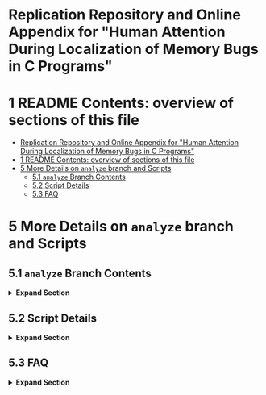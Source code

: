 # Replication Repository and Online Appendix for "Human Attention During Localization of Memory Bugs in C Programs" 


# 1 README Contents: overview of sections of this file 
<!-- TOC --> 
- [Replication Repository and Online Appendix for "Human Attention During Localization of Memory Bugs in C Programs"](#replication-repository-and-online-appendix-for-human-attention-during-localization-of-memory-bugs-in-c-programs)
- [1 README Contents: overview of sections of this file](#1-readme-contents-overview-of-sections-of-this-file)
- [5 More Details on `analyze` branch and Scripts](#5-more-details-on-analyze-branch-and-scripts)
  - [5.1 `analyze` Branch Contents](#51-analyze-branch-contents)
  - [5.2 Script Details](#52-script-details)
  - [5.3 FAQ](#53-faq)

<!-- /TOC --> 
# 5 More Details on `analyze` branch and Scripts
## 5.1 `analyze` Branch Contents 
<details>
  <summary><strong>Expand Section</strong></summary>

- `figs` folder 
- `important_spreadsheets` folder 
- `old_scripts` folder 
- `only_eclipse_data` folder 
- `scripts` folder 
- `README.md`

### 5.1.1 `figs` 
- `angle_percentage_diagram.png`: diagram showing the ranking of directional fixation change (direction have to move eyes to get from one fixation to the next)
- `table11boxplots.pdf` and `table11boxplots.svg` Figure that goes with Table 11 in paper 
- `regression_euclidean.pdf` and `regression_euclidean` Figure 7 in paper 
- 
### 5.1.2 `important_spreadsheets`
- `20250413_162432_gazes_gaze_counts_per_region_percent.xlsx`: output from region script with AI percentages calculated manually 
- `20250413_165253_fixations_no_md_next_fixation_similarity_percent_2_4 (1).xls`
- `Appendix_Bug_and_Grading_Information.xlsx`: contains information about each bug (repository, issue number, commit numbers); contains task set for each participant; contains scores and grading
- `accuracy_scores.csv`: mapping from task to accuracy, confidence, difficulty scores 
- `accuracy_scores_nop11firefly.csv`: same as `accuracy_scores.csv`, but with `p11_firefly` task removed (see Section 4.3)
- `correct_lines.csv`: listing of which lines of code are considered correct for each bug 
- `correct_lines.xlsx`: excel version of csv 
- `duration_from_notes.csv`: how long each participant took to do each task according to Study Administrator's notes
- `duration_from_notes.xlsx`: excel version of csv 
- `duration_from_notes_nop11firefly.csv`: same as `duration_from_notes.xlsx`, but with `p11_firefly` task removed (see Section 4.3)
- `fixations_percent.csv`: manually created csv by taking fixations data from "code" and "all" versions and putting them on one sheet to compare 
- `official_bug_names.csv`: mapping from bug nickname like "ladybug" to official bug name from repository 
- `region_coordinates_per_participant.xlsx`: for each task, the Study Administrator watched the playback videos and used `get_xy.py` to determine how the participant divided their screen. Each task is 1+ rows, and for each task, there are multiple regions and the coordinates of those regions (top left and bottom right for each region)


### 5.1.3 `scripts` 
1. `convert_md_to_c_in_eclipse_xml.py`
2. `count_unique_per_accuracy.py`
3. `create_duration_success_plots.py`
4. `create_graphs.py`
5. `create_specified_plot.py`
6. `extractfixations.py`
7. `get_answer_fixations.py`
8. `get_fixation_stats_success_breakdown.py`
9. `get_region_times.py`
10. `get_xy.py`
11. `graph_stats.py`
12. `normal_check.py`
13. `pearson.py`
14. `rename_md_to_c.py`
15. `topx_contain_ypercent_fixations.py`
16. `topx_contain_ypercent_fixations_log.py`
17. `unpickle.py`
18. `unpickle_all.py`
</details>

## 5.2 Script Details 
<details>
  <summary><strong>Expand Section</strong></summary>

### 5.2.1 `convert_md_to_c_in_eclipse_xml.py`
<details>
  <summary><strong>Expand Section</strong></summary>

#### Purpose 
When generating the srcml of the bug and instruction directories, I rename all the .md instruction files to have a .c extension 
so they could be processed by srcml which doesn't support .md. 
With this script, we are changing every instance in `itrace_eclipse*.xml` of a file that ends in .md to have the extension .c and c filetype. 
This way, the `StudyInstructions.c` that is in the in the .xml created by srcml of the instructions directory 
corresponds to the `StudyInstructions.c` in `itrace_eclipse*.xml`. 
#### Usage 
```
usage: convert_md_to_c_in_eclipse_xml.py [-h] input_path

Recursively process files in a directory.

positional arguments:
  input_path  File or directory to process.

options:
  -h, --help  show this help message and exit
```
#### Example 
```
python .\convert_md_to_c_in_eclipse_xml.py .\only_eclipse_data
```
#### Outputs 
The .xml files get modified in place, so now if you open the `itrace_eclipse*.xml` files, you will see the file names replaced. 
#### Outputs Used For 
These `itrace_eclipse*.xml` files are used by the iTrace toolkit when creating the .db3 databases. 
</details>

### 5.2.2 `count_unique_per_accuracy.py`
<details>
  <summary><strong>Expand Section</strong></summary>

#### Purpose 
create charts and csvs showing for each accuracy score, how many unique bugs and unique participants got that score 
#### Usage
```
usage: count_unique_per_accuracy.py [-h] [--output_dir OUTPUT_DIR] csv_path

Analyze Where_Accuracy by Bug and Participant.

positional arguments:
  csv_path              Path to the input CSV file

options:
  -h, --help            show this help message and exit
  --output_dir OUTPUT_DIR
                        Directory to save plots and data
```
#### Example 
```
python .\count_unique_per_accuracy.py .\accuracy_scores.csv --output_dir accuracy_counts
```
#### Outputs 
- `bug_accuracy_counts.csv`: where accuracy scores across the top, bugs down the side. numbers are telling you how many participants completed each bug with the specified score. For example, 1 person completed the firefly bug with a score of 0. 
- `bug_accuracy_line_plot.png`: line plot of `bug_accuracy_counts.csv` 
- `bug_histograms_subplot.png`: histograms of `bug_accuracy_counts.csv` 
- `participant_accuracy_counts.csv`: where accuracy scores across the top, participants down the side. numbers are telling you how many tasks each participant completed with each accuracy score. For example, participant 1 completed 3 bugs with a score of 1 and 1 bug with a score of 2, and so on. 
- `participant_accuracy_line_plot.png`: line plot of `participant_accuracy_counts.csv` 
- `participant_histograms_subplot.png`: histogram of `participant_accuracy_counts.csv` 
- `participant_stacked_bar.png`: shows how many tasks got each accuracy score. For example, there were 13 tasks that got a score of 2. The colors show you which participant did each task. Note: we round half values down. So, we rounded 3.5 down to 3 and 4.5 down to 4. However, we rounded a score of 0 up to 1. This reflects how we calculated all the other metrics. For the other metrics, the tasks with a "low" score where the threshold is 1 include all scores less than or equal to 1 including a score of 0. For the other metrics when the threshold is greater than or equal to 4, we include 4.5 but not 3.5. 
- `where_accuracy_summary.csv`: for each accuracy score, tells you how many unique bugs and participants got that score. For example, there were 4 unique participants who achieved a score of 1 on a task: p1, p3, p4, and p6. 
#### Outputs Used For 
This is Figure 8 in the paper. 
</details>

### 5.2.3 `create_duration_success_plots.py` 
<details>
  <summary><strong>Expand Section</strong></summary>

#### Purpose 
Create plots showing how long successful vs unsuccessful participants took to complete each bug. 
#### Usage
```
usage: create_duration_success_plots.py [-h] csv_file official_bug_names_csv

Scatter and box plots of bug duration with coloring based on confidence scores.

positional arguments:
  csv_file              Path to the CSV file
  official_bug_names_csv
                        Path to the CSV file containing official bug names mapping.

options:
  -h, --help            show this help message and exit
```
#### Example 
```
 python .\create_duration_success_plots.py .\duration_from_notes.csv .\official_bug_names.csv
```
#### Outputs 
- `Where_Accuracy_{timestamp}.png`: scatter plot showing how long it took each participant to do each bug.  The dots are color-coded by whether or not the participant had a "low" accuracy score (red) or a "high" accuracy score (green). Tasks where the score was neither "low" nor "high" were excluded. 
- `Where_Confidence_{timestamp}.png`: scatter plot showing how long it took each participant to do each bug.  The dots are color-coded by whether or not the participant had a "low" confidence score (red) or a "high" confidence score (green). Tasks where the score was neither "low" nor "high" were excluded. 
- `BoxPlot_By_Bug_Where_Accuracy_{timestamp}.png`: Group tasks by accuracy score into "low" and "high" groups for each bug. Some tasks were neither high nor low (score of 3), so they are excluded. Then, plot a boxplot for each group for each bug. 
- `BoxPlot_By_Bug_Where_Confidence_{timestamp}.png`: Group tasks by confidence score into "low" and "high" groups for each bug. Some tasks were neither high nor low (score of 3), so they are excluded. Then, plot a boxplot for each group for each bug.
#### Outputs Used For
Not using these right now 
NOTE: called by `create_graphs.py` 
</details>

### 5.2.4 `create_graphs.py`
<details>
  <summary><strong>Expand Section</strong></summary>

#### Purpose 
script to run other scripts. Specifically, it runs `graph_stats.py`, `create_specified_plot.py`, `topx_methods_contain_ypercent_fixations.py`, and `create_duration_success_plots.py` 
#### Usage
```
usage: create_graphs.py [-h] directory

Run graph_stats.py with a specified directory.

positional arguments:
  directory   Directory containing fixation data

options:
  -h, --help  show this help message and exit
```
#### Example 
```
python ./create_graphs.py 20250421_145430_get_fixation_stats_20250413_162432_fixations_outputs
```
#### Outputs 
- outputs from `graph_stats.py` for `fdurations_per_bug` 
- outputs from `graph_stats.py` for `fduration_means_per_bug` 
- outputs from `graph_stats.py` for `fcount`
- outputs from `graph_stats.py` for `flines_uniq`  
- outputs from `graph_stats.py` for `fregressionrate` 
- outputs from `graph_stats.py` for `fmethods_uniq`  
- outputs from `topx_contain_ypercent_fixations` for `fmethods_tally.csv` 
- outputs from `topx_contain_ypercent_fixations` for `flines_tally.csv` 
- outputs from `create_specified_plot.py` for `fmethods_uniq.csv` 
- outputs from `create_duration_success_plots.py` 

#### Outputs Used For
Figures 3-4 and Tables 8-9
</details>

###  5.2.5 `create_specified_plot.py`
<details>
  <summary><strong>Expand Section</strong></summary>

#### Purpose 
Create plots of how many unique methods each participant looked at. This can also be used to make other scatter/box plots. For example, we use it to create the scatter plot showing the percent of fixations that were on code. 
#### Usage
```
usage: create_specified_plot.py [-h] [--title TITLE] [--xlabel XLABEL] [--ylabel YLABEL] [--dir DIR]
                                csv_file official_bug_names_csv x_col y_col label_col

Plot data from a CSV file.

positional arguments:
  csv_file              Path to the CSV file
  official_bug_names_csv
                        Path to the CSV file containing official bug names mapping.
  x_col                 Column name for x-axis
  y_col                 Column name for y-axis
  label_col             Column name for data point labels

options:
  -h, --help            show this help message and exit
  --title TITLE         Title for the plot
  --xlabel XLABEL       Label for the x-axis
  --ylabel YLABEL       Label for the y-axis
  --dir DIR             Directory name
```
#### Example 
```
python ./create_specified_plot.py 20250413_165755_get_fixation_stats_20250413_162432_fixations_outputs/20250413_162432_fixations_data_fmethods_uniq.csv official_bug_names.csv "Bug" "Unique Fixation Method Count" "Participant ID" --title "Unique Number of Methods Visited Per Bug" --ylabel "Unique_Number of Methods Visited" 
```

```
 python .\create_specified_plot.py .\code_percent_demo\20250413_162432_fixations_data_fcount_md_vs_no_md.csv .\official_bug_names.csv "Bug" "Percent Code Fixations" "Participant ID" --title "Percent Fixations on Code" --xlabel "Bug" --ylabel "Percent Fixations on Code" --dir percent_code
```
#### Outputs 
- outputs a .png and a .svg version of a scatter plot and a box plot to a new folder called `uniq_methods` (or the directory name specified) that is created in the directory where the input csv_file is. The name of the .png and .svg are either based on the title from the command line arguments, or it is `Unique_Number_of_Methods_Visted_Per_Bug_*` 
- what the graph shows is really dependent on the data and the command line arguments, but when this script is called from `create_graphs.py`, the box plot shows the average number of unique methods/functions looked at for each bug. The average is over all the participants who completed the specified bug. When this script is called from `create_graphs.py`, the scatter plot shows how many unique methods/functions each participant looked at for each bug. The dots are color coded so that each participant is a different color, but the same color across all of the tasks they completed. 
#### Outputs Used For
NOTE: called by `create_graphs.py`. Used to create Figure 5 in paper.  
</details>

### 5.2.6 `extractfixations.py` 
<details>
  <summary><strong>Expand Section</strong></summary>
  
#### Purpose 
Take databases and turn them into .pkl. Basically, take all databases and extract the information we want from them and put all this information in the same data structure. 
Then, we pickle the data structure and save it as a .pkl file. 
#### Usage
```
usage: extractfixations.py [-h] [--no-gazes [NO_GAZES]] [--no-md [NO_MD]] [--no-verify [NO_VERIFY]] directory

Extract fixations and gazes from database files.

positional arguments:
  directory             Directory to search for .db3 files

options:
  -h, --help            show this help message and exit
  --no-gazes [NO_GAZES]
                        Don't extract gazes (default: False)
  --no-md [NO_MD]       Remove fixations on markdown files .md (default: False)
  --no-verify [NO_VERIFY]
                        Don't verify db time order
```
#### Example 
```
python ./extractfixations.py databases\ 
```
#### Outputs 
- `{timestamp}_fixations.pkl`: Pickled data structure containing all fixation information for all participants and all tasks. 
- OPTIONAL: `{timestamp}_gazes.pkl`: Pickled data structure containing all gazes information for all participants and all tasks. 
- OPTIONAL: `{timestamp}_fixations_no_md.pkl`: Pickled data structure containing fixations that are on files that don't end in the markdown file extension `md`. We want to exclude these files so that we are mostly getting fixations that are on `.c` files. We generalize this to mean that these fixations are only on code, not on the bug reports or the instructions. 
- `{timestamp}_extract_fixations.log`: Logging file for this script, contains information about what the script did and if it encountered any errors or warnings. 
#### Outputs Used For
The .pkl files from this script are processed by many of the other scripts including `get_fixation_stats_success_breakdown.py`, `get_answer_fixations.py`, `get_region_times.py`, etc. 
</details>

### 5.2.7 `get_answer_fixations.py`
<details>
  <summary><strong>Expand Section</strong></summary>
  
#### Purpose 
This script processes the fixation data and the gaze data together to learn about fixations over time. 
For example this script creates timelines of fixations, highlighting which fixations were on the bug locations (answers to task). 
This script also computes metrics like the percentage of time that participant looked at the same line twice in a row, etc. 
#### Usage
```
usage: get_answer_fixations.py [-h] [--includes_md] [--buffer BUFFER] [--skip_timelines] [--skip_dwell] [--low_threshold LOW_THRESHOLD] [--high_threshold HIGH_THRESHOLD]
                               input_file duration_file correct_lines_file

Get how many times each participant looked at correct bug location from pkl.

positional arguments:
  input_file            Input file
  duration_file         Duration file
  correct_lines_file    Correct lines file

options:
  -h, --help            show this help message and exit
  --buffer BUFFER       Buffer range around the correct line (default: 0)
  --skip_timelines      Skip creating timelines
  --skip_dwell          Skip getting dwell information
  --low_threshold LOW_THRESHOLD
                        Unsuccessful Accuracy Threshold (default: 2)
  --high_threshold HIGH_THRESHOLD
                        Successful Accuracy Threshold (default: 4)
```
The threshold values are inclusive. So the threshold of 2 is all scores less than and equal to 2. 
The buffer allows you to be more flexible with what you consider a "correct fixation" or a fixation on a line that contains the answer to the task. 
When the buffer is set to 0, only the exact line is considered correct. However, if you increase the buffer to 1, then one line above and one line below 
the correct line will also be considered correct. 
#### Example 
```
python .\get_answer_fixations.py 20250413_165253_fixations_no_md.pkl .\duration_from_notes.csv .\correct_lines.csv --low_threshold 1 --high_threshold 5
```
#### Outputs 
- Creates a directory called `{timestamp}_get_answer_fixations_{name_of_pkl_file}`
- Inside this directory, there are directories called `buffer{B}` where B is the number that the buffer was set to 
- Inside the buffer directories, there are directories for each bug and a file called `summary_buffer{B}.csv`. This file lists each task and how many fixations on correct lines there were. 
- Inside each bug directory, there is one timeline for each participant who completed the bug. The timelines show fixations over time. The y axis is the duration of the fixation. Fixations on correct lines are highlighted in a non-grey color. 
- Besides the buffer directories, there are a series of .csvs and .svgs. 
- `{name_of_pkl_file}_divided_by_accuracy.csv`: shows average line distance, percentage of fixations where the next fixation is on the same line, etc. For these numbers, we group by task, calculate the metric, and then average over the metrics for the tasks for the tasks with low accuracy and the tasks with high accuracy. 
- `{name_of_pkl_file}_divided_by_accuracy.svg`: subplots of data from `{name_of_pkl_file}_divided_by_accuracy.csv`
- `{name_of_pkl_file}_divided_per_fixation_by_accuracy.csv`: shows line distance, euclidean distance, right_pupil_diameter, etc. These metrics are calculated without grouping by task first. They are the averages over all the fixations where the fixation is in a task with a low or high accuracy.  
- `{name_of_pkl_file}_divided_per_fixation_by_accuracy.svg`: subplots of data from `{name_of_pkl_file}_divided_per_fixation_by_accuracy.csv` 
- `{name_of_pkl_file}_get_answer_fixations.log`: log file from running `get_answer_fixations.py` 
- `{name_of_pkl_file}_next_fixation_similarity.csv`: "raw" data this script uses to generate the averages/plots 
- `{name_of_pkl_file}_next_fixation_similarity_percent.csv`: averages and counts for each participant. These are the averages that are averaged together for `{name_of_pkl_file}_divided_by_accuracy.csv`

#### Outputs Used For
Used to get euclidean distance for figure 7 and table 11. 
</details>

### 5.2.8 `get_fixation_stats_success_breakdown.py` 
<details>
  <summary><strong>Expand Section</strong></summary>
  
#### Purpose 
I would say this is the "meat" of the data analysis. Get "Table 2" data. Fixation count, fixation duration, Lines looked at, functions looked at, etc and put info into .csvs 
#### Usage
```
usage: get_fixation_stats_success_breakdown.py [-h] input_file accuracy_file

Get stats from pkl.

positional arguments:
  input_file     Input file
  accuracy_file  Success file

options:
  -h, --help     show this help message and exit
```
#### Example 
```
python .\get_fixation_stats_success_breakdown.py 20250413_165253_fixations_no_md.pkl .\accuracy_scores.csv
```
#### Outputs 
- `all` directory: contains metrics for all tasks (not divided by accuracy or confidence)
  - `L1_H5_Where_Accuracy` directory: contains metrics and plots for tasks divided by `Where_Accuracy` where the low threshold is <= 1 and the high threshold is >= 5. Measures differences between low and high groups. 
  - `L1_H5_Where_Confidence` directory: contains metrics and plots for tasks divided by `Where_Confiderce` where the low threshold is <= 1 and the high threshold is >= 5. Measures differences between low and high groups. 
  - `L2_H4_Where_Accuracy` directory: contains metrics and plots for tasks divided by `Where_Accuracy` where the low threshold is <= 2 and the high threshold is >= 4. Measures differences between low and high groups. 
  - `L2_H4_Where_Confidence` directory: contains metrics and plots for tasks divided by `Where_Confidence` where the low threshold is <= 2 and the high threshold is >= 4. Measures differences between low and high groups. 
  - `{name_of_pkl_file}_all.csv`: summary of 5 metrics: number of fixations, number of unique lines fixated on, regression rate, number of unique methods fixated on, mean fixation duration. There are mean, medians, mins, maxs, and stddevs for each metric calculated across all tasks. Ex: number of fixations for p10_ladybug + number of fixations for p2_stonefly + ... / total number of tasks = mean number of fixations 
  - `{name_of_pkl_file}_fcount_all.csv`: number of fixations per task 
  - `{name_of_pkl_file}_fduration_means_per_bug_all.csv`: mean fixation duration per task 
  - `{name_of_pkl_file}_flines_uniq_all.csv`: number of unique lines looked at per task 
  - `{name_of_pkl_file}_fmethods_uniq_all.csv`: number of unique methods/functions looked at per task 
  - `{name_of_pkl_file}_fregressionrate_all.csv`: regression rate per task 
- `confident`/ `unsure` directories: contain .csvs showing the same 5 metrics from the `all` directory, but instead we only have the tasks where the participant either rated their confidence as >= 4 (confident) or <=2 (unsure)
- `success`/ `fail` directories: : contain .csvs showing the same 5 metrics from the `all` directory, but instead we only have the tasks where the where accuracy is either >= 4 (success) or <=2 (fail)
- `fcount` directory 
  - `{name_of_pkl_file}_stats_fcount.csv`: summary of following 5 .csvs, shows number of tasks, min number of fixations, max number of fixations, mean number of fixations, and median number of fixations for each bug for each group (all, successful, failed, confident, unsure) 
  - `{name_of_pkl_file}_stats_fcount_all.csv`: shows number of tasks, min number of fixations, max number of fixations, mean number of fixations, and median number of fixations for all tasks grouped by bug 
  - `{name_of_pkl_file}_stats_fcount_confident.csv`: shows number of tasks, min number of fixations, max number of fixations, mean number of fixations, and median number of fixations for tasks where the participant rated their confidence >= 4 grouped by bug 
  - `{name_of_pkl_file}_stats_fcount_fail.csv`: shows number of tasks, min number of fixations, max number of fixations, mean number of fixations, and median number of fixations for tasks where the accuracy score is <= 2 grouped by bug 
  - `{name_of_pkl_file}_stats_fcount_success.csv`: shows number of tasks, min number of fixations, max number of fixations, mean number of fixations, and median number of fixations for tasks where the accuracy score is >= 4 grouped by bug 
  - `{name_of_pkl_file}_stats_fcount_unsure.csv`: shows number of tasks, min number of fixations, max number of fixations, mean number of fixations, and median number of fixations for tasks where the participant rated their confidence <= 2 grouped by bug
- `fduration_means_per_bug` directory: same as `fcount` directory, but instead of number of fixations, it is the mean duration of the fixations for each task grouped by bug 
- `fdurations_per_bug` directory: same as `fcount` directory, but instead of number of fixations, it is the mean duration of the fixations grouped byg bug 
- `flines_uniq` directory: same as `fcount` directory, but instead of number of fixations, it is the number of unique lines the participant looked at 
-`fmethods_uniq` directory: same as `fcount` directory, but instead of number of fixations, it is number of unique methods/functions the participant looked at 
-`fregressionrate` directory: same as `fcount` directory, but instead of number of fixations, it is the regression rate 
- `{name_of_pkl_file}_data_fcount.csv`: shows the number of fixations per task (no means, medians, etc)
- `{name_of_pkl_file}_data_fduration.csv`: shows the average fixation duration per task 
- `{name_of_pkl_file}_data_flines_tally.csv`: shows the unique lines looked at in each task and the count of how many times the participant looked at each line 
- `{name_of_pkl_file}_data_flines_uniq.csv`: shows the number of unique lines looked at during each task 
- `{name_of_pkl_file}_data_fmethods_tally.csv`: shows the unique methods/functions looked at during each task and the count of how many times the participant looked at each function/method 
- `{name_of_pkl_file}_data_fregressionrate.csv`: shows the regression rate for each task    
- `{name_of_pkl_file}_data_fwords_tally.csv`: shows the unique tokens/words looked at during each task and how many times the participant for the task looked at each token/word 
- `{name_of_pkl_file}_get_fixation_stats.log`: logging file for this script 
 
#### Outputs Used For
The outputs of this script are used as the input for `graph_stats.py` and other scripts. 
Used to get Table 6 and Table 10 data. 
</details>

### 5.2.9 `get_region_times.py`
<details>
  <summary><strong>Expand Section</strong></summary>
   
#### Purpose 
Get how much time was spent in each "region" of eclipse IDE (file explorer, code, report, iTrace, AI)
#### Usage
```
usage: get_region_times.py [-h] input_file region_xys_file

Get region from gaze pkl.

positional arguments:
  input_file       Gaze pkl file
  region_xys_file  xlsx containing regions and x,y coordinates for each session

options:
  -h, --help       show this help message and exit
```
#### Example 
```
python .\get_region_times.py 20250413_165253_gazes.pkl important_spreadsheets\region_coordinates_per_participant.xlsx
```
#### Outputs 
- `timestamp_gazes_duration.csv`: duration of each task with start and ending timestamps 
- `timestamp_gazes_gaze_counts_per_region.csv`: number of gazes per region per task
- `timestamp_gazes_get_region_times.log`: logging file for script 
#### Outputs Used For
Percent Gazes AI Window in Table 10 
</details>

### 5.2.10 `get_xy.py`
<details>
  <summary><strong>Expand Section</strong></summary>
  
#### Purpose 
Print and save the x,y coordinate of wherever you click with your mouse. Only starts recording mouse clicks after hit any key on keyboard. Used this to get x and y coordinates for screen regions. 
#### Usage
```
usage: get_xy.py [-h] output

Record mouse clicks and save to a CSV file.

positional arguments:
  output      Name of the output CSV file

options:
  -h, --help  show this help message and exit
```
#### Example 
```
python .\get_xy.py p11_clicks.csv 
```
#### Outputs 
Saves mouse clicks to output file specified. Also prints click locations to terminal. 
#### Outputs Used For
Used this to get x and y coordinates for screen regions. 
</details>

### 5.2.11 `graph_stats.py`
<details>
  <summary><strong>Expand Section</strong></summary>
  
#### Purpose 
Create bar charts showing how different groups (success/fail, confident/unsure) compare to each other along a metric. 
#### Usage
```
usage: graph_stats.py [-h] [--no_participant_label] folder y_column official_bug_names_csv

Plot grouped bar charts from specific CSV files with participant labels.

positional arguments:
  folder                Folder containing the CSV files
  y_column              Column name to be used for the y-axis
  official_bug_names_csv
                        Path to the CSV file containing official bug names mapping.

options:
  -h, --help            show this help message and exit
  --no_participant_label
                        Don't put number of participants on top of bars
```
#### Example 
Need to run `get_fixation_stats*` script first so that you have the directory needed in the arguments. 
```
python .\graph_stats.py \path\to\dir\fdurations_per_bug "Mean Fixation Duration" official_bug_names.csv --no_participant_label
```
#### Outputs 
Outputs 3 plots: 
1. ["all", "success", "fail", "confident", "unsure"],
2. ["success", "fail"],
3. ["confident", "unsure"]
#### Outputs Used For
This script is called by `create_graphs.py`
These graphs are not being used in the paper. 
</details>

### 5.2.12 `normal_check.py` 
<details>
  <summary><strong>Expand Section</strong></summary>
  
#### Purpose 
Check if a dataset is normally distributed. 
#### Usage
```
usage: normal_check.py [-h] [--plot] csv_path column_name

Check if a column in a CSV is normally distributed.

positional arguments:
  csv_path     Path to the CSV file
  column_name  Name of the column to check for normality

options:
  -h, --help   show this help message and exit
  --plot       Show histogram and Q-Q plot
```
#### Example 
Need to run `get_fixation_stats*` script first so that you have the .csv file path to specify. 
```
 python .\normal_check.py .\20250514_101411_get_fixation_stats_20250413_165253_fixations_no_md_outputs\20250413_165253_fixations_no_md_data_fcount.csv "Fixation Count"
```
#### Outputs 
Outputs whether or not the data in the column specified has a normal distribution. Also tells you the skewness and kurtosis of the data. 
#### Outputs Used For
General statistics 
</details>

### 5.2.13 `pearson.py` 
<details>
  <summary><strong>Expand Section</strong></summary>
  
#### Purpose 
Calculates the pearson correlation coefficient between columns in .csv file. 

#### Usage
```
usage: pearson.py [-h] [--alpha ALPHA] csv_path

Compute Pearson correlation matrix from a CSV file.

positional arguments:
  csv_path       Path to the CSV file.

options:
  -h, --help     show this help message and exit
  --alpha ALPHA  Significance level for hypothesis testing (default: 0.05).
```
#### Example 
```
python .\pearson.py important_spreadsheets\accuracy_scores.csv 
```
Note that this script currently only works for the format of the `accuracy_scores.csv` file in this repository. 
In the future, I will make this more generalizable. 
#### Outputs 
3 matrices: 
1. pearson correlation coefficient matrix 
2. p-value matrix 
3. significant correlations matrix 

#### Outputs Used For
Table 4 in paper 
</details>

### 5.2.14 `rename_md_to_c.py`
<details>
  <summary><strong>Expand Section</strong></summary>
  
#### Purpose 
Rename all .md files in a directory to .c. 
This was necessary because srcML does not create srcML for markdown files. 
So, I converted them to .c files to create the srcML for them. 
#### Usage
```
usage: rename_md_to_c.py [-h] directory

Rename all .md files in a directory to .c files.

positional arguments:
  directory   Directory to process

options:
  -h, --help  show this help message and exit
```
#### Example 
```
python .\rename_md_to_c.py \path\to\study\instructions\folder 
```
#### Outputs 
Changes the extension of the files in place. So, I normally do this on a copy or on a separate branch. 
#### Outputs Used For
After renaming, then I use srcML to create the .xml of the study instructions and source code. 
Then, that srcML is the input to the iTrace Toolkit. 
</details>

### 5.2.15 `topx_contain_ypercent_fixations.py`
<details>
  <summary><strong>Expand Section</strong></summary>
  
There is also a `log` version of this script where the y axis of the figures is a log scale. 
#### Purpose 
Create graphs showing how many functions or lines contain the top x percent fixations. 
#### Usage
```
usage: topx_contain_ypercent_fixations.py [-h] [--percentage PERCENTAGE] [--unit UNIT] [--unit_max UNIT_MAX]
                                          csv_file official_bug_names_csv

Process fixation data from a CSV file.

positional arguments:
  csv_file              Path to the CSV file containing fixation data.
  official_bug_names_csv
                        Path to the CSV file containing official bug names mapping.

options:
  -h, --help            show this help message and exit
  --percentage PERCENTAGE
                        Percentage of fixations to consider (default: 75).
  --unit UNIT           What type of data to graph. Options: Functions, Lines
  --unit_max UNIT_MAX   Maximum number of units to display in the plot (default: 25).
```
#### Example 
```
python .\topx_contain_ypercent_fixations.py \path\to\20250413_165253_fixations_no_md_data_flines_tally.csv .\official_bug_names.csv  --unit "Lines" --unit_max 250
```
#### Outputs 
-`aggregate_data.csv`: Data per task   
-`aggregate_data_stats.csv`: Task data aggregated per bug   
-svgs, pngs, pdfs - There is one per bug, but 3 versions (svg, png, pdf)
#### Outputs Used For
Tables 7 and 8, Figures 3 and 4. 
</details>

### 5.2.16 `topx_contain_ypercent_fixations_log.py`
<details>
  <summary><strong>Expand Section</strong></summary>
  
#### Purpose 
This is the same as `topx_contain_ypercent_fixations.py`, but the graphs use a log scale on the y axis. 
</details>

### 5.2.17 `unpickle.py`
<details>
  <summary><strong>Expand Section</strong></summary>
  
#### Purpose 
Unpickle .pkl to .csv 
#### Usage
```
usage: unpickle.py [-h] input_file output_file

Unpickle a file and output its contents to a CSV file.

positional arguments:
  input_file   Input pickle file
  output_file  Output CSV file

options:
  -h, --help   show this help message and exit
```
#### Example 
```
python .\unpickle.py fixations.pkl fixations.csv 
```
#### Outputs 
.csv containing all data in .pkl 
</details>

### 5.2.18 `unpickle_all.py`
<details>
  <summary><strong>Expand Section</strong></summary>
  
#### Purpose 
Unpickle all .pkls in a directory to .csvs 
#### Usage
```
usage: unpickle_all.py [-h] input_directory pattern output_directory

Unpickle all files in a directory that match a pattern and output their contents to CSV files.

positional arguments:
  input_directory   Directory containing input pickle files
  pattern           Pattern filter for input files
  output_directory  Directory to save output CSV files

options:
  -h, --help        show this help message and exit
```
#### Example 
```
python .\unpickle_all.py databases databases_unpickled 
```
#### Outputs 
.csv files containing data from .pkl files 
</details>
</details>

## 5.3 FAQ 
<details>
  <summary><strong>Expand Section</strong></summary>

### What is the difference between `fduration_means_per_bug` and `fdurations_per_bug`? 
 - fduration_means_per_bug: take the average fixation duration for each task, then take the average of the tasks for each bug. For example, if 4 participants did bug ladybug, we would have 4 averages for ladybug, and then we take the average of those 4 averages to get the average for ladybug. 
  - fdurations_per_bug: concatenate all the fixation durations for each participant that does each bug, and then take the average of those durations for each bug. For example, if there are 4 participants who did ladybug, there might be 100 durations for each participant, so 400 durations total. We take the average over all 400 durations to get the mean duration for ladybug. 
</details>